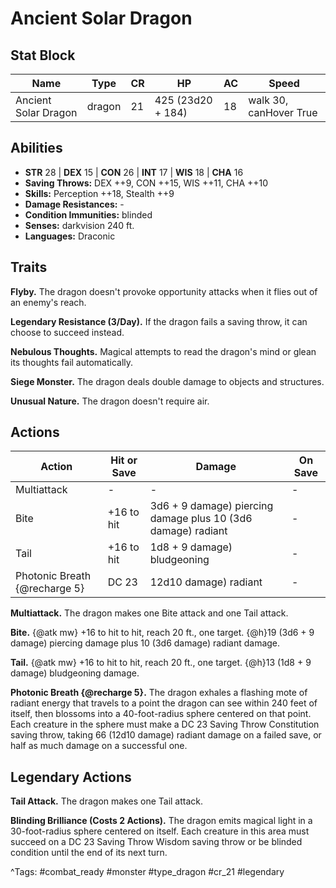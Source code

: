 # Ancient Solar Dragon

## Stat Block

| Name | Type | CR | HP | AC | Speed |
|------|------|----|----|----|-------|
| Ancient Solar Dragon | dragon | 21 | 425 (23d20 + 184) | 18 | walk 30, canHover True |

## Abilities

- **STR** 28 | **DEX** 15 | **CON** 26 | **INT** 17 | **WIS** 18 | **CHA** 16
- **Saving Throws:** DEX ++9, CON ++15, WIS ++11, CHA ++10  
- **Skills:** Perception ++18, Stealth ++9  
- **Damage Resistances:** -  
- **Condition Immunities:** blinded  
- **Senses:** darkvision 240 ft.  
- **Languages:** Draconic

## Traits

**Flyby.** The dragon doesn't provoke opportunity attacks when it flies out of an enemy's reach.

**Legendary Resistance (3/Day).** If the dragon fails a saving throw, it can choose to succeed instead.

**Nebulous Thoughts.** Magical attempts to read the dragon's mind or glean its thoughts fail automatically.

**Siege Monster.** The dragon deals double damage to objects and structures.

**Unusual Nature.** The dragon doesn't require air.


## Actions

| Action | Hit or Save | Damage | On Save |
|--------|--------------|--------|----------|
| Multiattack | - | - | - |
| Bite | +16 to hit | 3d6 + 9 damage) piercing damage plus 10 (3d6 damage) radiant | - |
| Tail | +16 to hit | 1d8 + 9 damage) bludgeoning | - |
| Photonic Breath {@recharge 5} | DC 23 | 12d10 damage) radiant | - |

**Multiattack.** The dragon makes one Bite attack and one Tail attack.

**Bite.** {@atk mw} +16 to hit to hit, reach 20 ft., one target. {@h}19 (3d6 + 9 damage) piercing damage plus 10 (3d6 damage) radiant damage.

**Tail.** {@atk mw} +16 to hit to hit, reach 20 ft., one target. {@h}13 (1d8 + 9 damage) bludgeoning damage.

**Photonic Breath {@recharge 5}.** The dragon exhales a flashing mote of radiant energy that travels to a point the dragon can see within 240 feet of itself, then blossoms into a 40-foot-radius sphere centered on that point. Each creature in the sphere must make a DC 23 Saving Throw Constitution saving throw, taking 66 (12d10 damage) radiant damage on a failed save, or half as much damage on a successful one.

## Legendary Actions

**Tail Attack.** The dragon makes one Tail attack.

**Blinding Brilliance (Costs 2 Actions).** The dragon emits magical light in a 30-foot-radius sphere centered on itself. Each creature in this area must succeed on a DC 23 Saving Throw Wisdom saving throw or be blinded condition until the end of its next turn.



^Tags: #combat_ready #monster #type_dragon #cr_21 #legendary